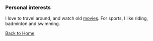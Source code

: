 ### Personal interests

I love to travel around, and watch old [movies](https://bowenl.notion.site/movies). For sports, I like riding, badminton and swimming.  

[Back to Home](/index.md)
